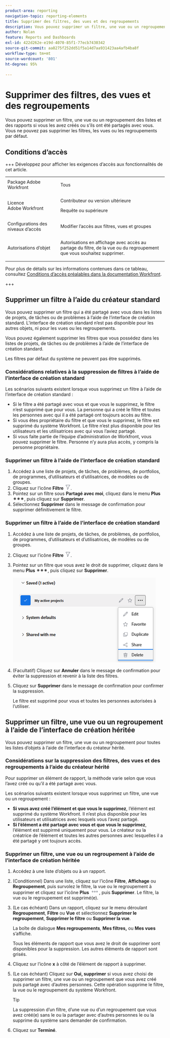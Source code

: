 ```yaml
---
product-area: reporting
navigation-topic: reporting-elements
title: Supprimer des filtres, des vues et des regroupements
description: Vous pouvez supprimer un filtre, une vue ou un regroupement des listes et des rapports si vous les avez créés ou s’ils ont été partagés avec vous. Vous ne pouvez pas supprimer les filtres, les vues ou les regroupements par défaut.
author: Nolan
feature: Reports and Dashboards
exl-id: 422d262e-e19d-4070-85f1-77ecb7430342
source-git-commit: aa8275f252dd51f5a14d7aa931423aa4afb4ba8f
workflow-type: tm+mt
source-wordcount: '801'
ht-degree: 95%

---
```


# Supprimer des filtres, des vues et des regroupements

<!-- Audited: 11/2024 -->

Vous pouvez supprimer un filtre, une vue ou un regroupement des listes et des rapports si vous les avez créés ou s’ils ont été partagés avec vous. Vous ne pouvez pas supprimer les filtres, les vues ou les regroupements par défaut.

## Conditions d’accès

+++ Développez pour afficher les exigences d’accès aux fonctionnalités de cet article. 

<table style="table-layout:auto"> 
 <col> 
 <col> 
 <tbody> 
  <tr> 
   <td role="rowheader">Package Adobe Workfront</td> 
   <td> <p>Tous</p> </td> 
  </tr> 
  <tr> 
   <td role="rowheader">Licence Adobe Workfront</strong></td> 
   <td> 
    <p>Contributeur ou version ultérieure</p>
    <p>Requête ou supérieure</p>
   </td>
  </tr> 
  <tr> 
   <td role="rowheader">Configurations des niveaux d’accès</td> 
   <td> <p>Modifier l’accès aux filtres, vues et groupes</p>
   </td> 
  </tr> 
  <tr> 
   <td role="rowheader">Autorisations d’objet</td> 
    <td> <p>Autorisations en affichage avec accès au partage du filtre, de la vue ou du regroupement que vous souhaitez supprimer.</p></td> 
   </td> 
  </tr> 
 </tbody> 
</table>

Pour plus de détails sur les informations contenues dans ce tableau, consultez [Conditions d’accès préalables dans la documentation Workfront](/help/quicksilver/administration-and-setup/add-users/access-levels-and-object-permissions/access-level-requirements-in-documentation.md).

+++

## Supprimer un filtre à l’aide du créateur standard

Vous pouvez supprimer un filtre qui a été partagé avec vous dans les listes de projets, de tâches ou de problèmes à l’aide de l’interface de création standard. L’interface de création standard n’est pas disponible pour les autres objets, ni pour les vues ou les regroupements.

Vous pouvez également supprimer les filtres que vous possédez dans les listes de projets, de tâches ou de problèmes à l’aide de l’interface de création standard.

Les filtres par défaut du système ne peuvent pas être supprimés.

### Considérations relatives à la suppression de filtres à l’aide de l’interface de création standard

Les scénarios suivants existent lorsque vous supprimez un filtre à l’aide de l’interface de création standard :

* Si le filtre a été partagé avec vous et que vous le supprimez, le filtre n’est supprimé que pour vous. La personne qui a créé le filtre et toutes les personnes avec qui il a été partagé ont toujours accès au filtre.
* Si vous êtes propriétaire du filtre et que vous le supprimez, le filtre est supprimé du système Workfront. Le filtre n’est plus disponible pour les utilisateurs et les utilisatrices avec qui vous l’aviez partagé.
* Si vous faite partie de l’équipe d’administration de Workfront, vous pouvez supprimer le filtre. Personne n’y aura plus accès, y compris la personne propriétaire.

### Supprimer un filtre à l’aide de l’interface de création standard

1. Accédez à une liste de projets, de tâches, de problèmes, de portfolios, de programmes, d’utilisateurs et d’utilisatrices, de modèles ou de groupes.
1. Cliquez sur l’icône **Filtre** ![Icône Filtre](assets/filter-nwepng.png).
1. Pointez sur un filtre sous **Partagé avec moi**, cliquez dans le menu **Plus** ![Icône Plus](assets/more-icon-spectrum.png), puis cliquez sur **Supprimer**.
1. Sélectionnez **Supprimer** dans le message de confirmation pour supprimer définitivement le filtre.

### Supprimer un filtre à l’aide de l’interface de création standard

1. Accédez à une liste de projets, de tâches, de problèmes, de portfolios, de programmes, d’utilisateurs et d’utilisatrices, de modèles ou de groupes.
1. Cliquez sur l’icône **Filtre** ![Icône Filtre](assets/filter-nwepng.png).
1. Pointez sur un filtre que vous avez le droit de supprimer, cliquez dans le menu **Plus** ![Icône Plus](assets/more-icon-spectrum.png), puis cliquez sur **Supprimer**.

   ![Supprimer le filtre](assets/new-filters-more-menu-options-with-delete.png)

1. (Facultatif) Cliquez sur **Annuler** dans le message de confirmation pour éviter la suppression et revenir à la liste des filtres.
1. Cliquez sur **Supprimer** dans le message de confirmation pour confirmer la suppression.

   Le filtre est supprimé pour vous et toutes les personnes autorisées à l’utiliser.

## Supprimer un filtre, une vue ou un regroupement à l’aide de l’interface de création héritée

Vous pouvez supprimer un filtre, une vue ou un regroupement pour toutes les listes d’objets à l’aide de l’interface du créateur hérité.

### Considérations sur la suppression des filtres, des vues et des regroupements à l’aide du créateur hérité

Pour supprimer un élément de rapport, la méthode varie selon que vous l’avez créé ou qu’il a été partagé avec vous.

Les scénarios suivants existent lorsque vous supprimez un filtre, une vue ou un regroupement :

* **Si vous avez créé l’élément et que vous le supprimez**, l’élément est supprimé du système Workfront. Il n’est plus disponible pour les utilisateurs et utilisatrices avec lesquels vous l’avez partagé.
* **Si l’élément a été partagé avec vous et que vous le supprimez**, l’élément est suppirmé uniquement pour vous. Le créateur ou la créatrice de l’élément et toutes les autres personnes avec lesquelles il a été partagé y ont toujours accès.

### Supprimer un filtre, une vue ou un regroupement à l’aide de l’interface de création héritée

1. Accédez à une liste d’objets ou à un rapport.
1. (Conditionnel) Dans une liste, cliquez sur l’icône **Filtre**, **Affichage** ou **Regroupement**, puis survolez le filtre, la vue ou le regroupement à supprimer et cliquez sur l’icône **Plus** ![Icône Plus](assets/more-icon.png), puis **Supprimer**. Le filtre, la vue ou le regroupement est supprimé(e).
1. (Le cas échéant) Dans un rapport, cliquez sur le menu déroulant **Regroupement**, **Filtre** ou **Vue** et sélectionnez **Supprimer le regroupement**, **Supprimer le filtre** ou **Supprimer la vue**.

   La boîte de dialogue **Mes regroupements**, **Mes filtres,** ou **Mes vues** s’affiche.

   Tous les éléments de rapport que vous avez le droit de supprimer sont disponibles pour la suppression. Les autres éléments de rapport sont grisés.

1. Cliquez sur l’icône **x** à côté de l’élément de rapport à supprimer.
1. (Le cas échéant) Cliquez sur **Oui, supprimer** si vous avez choisi de supprimer un filtre, une vue ou un regroupement que vous avez créé puis partagé avec d’autres personnes. Cette opération supprime le filtre, la vue ou le regroupement du système Workfront.

   >[!TIP]
   >
   >La suppression d’un filtre, d’une vue ou d’un regroupement que vous avez créé(e) sans le ou la partager avec d’autres personnes le ou la supprime du système sans demander de confirmation.

1. Cliquez sur **Terminé**.

